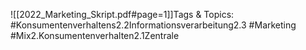 
![[2022_Marketing_Skript.pdf#page=1]]Tags & Topics:
   #Konsumentenverhaltens2.2Informationsverarbeitung2.3
   #Marketing
   #Mix2.Konsumentenverhalten2.1Zentrale